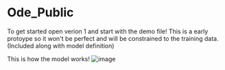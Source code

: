 # Ode_Public

To get started open verion 1 and start with the demo file! This is a early protoype so it won't be perfect and will be constrained to the training data. (Included along with model definition)

This is how the model works!
![image](https://github.com/user-attachments/assets/b94d01d3-5c11-4265-b99c-bb6811ed53cc)
